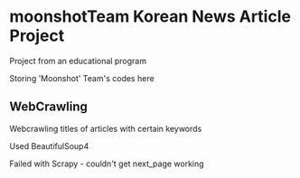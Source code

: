 
# moonshotTeam Korean News Article Project
Project from an educational program

Storing 'Moonshot' Team's codes here

## WebCrawling
Webcrawling titles of articles with certain keywords

Used BeautifulSoup4

Failed with Scrapy - couldn't get next_page working

